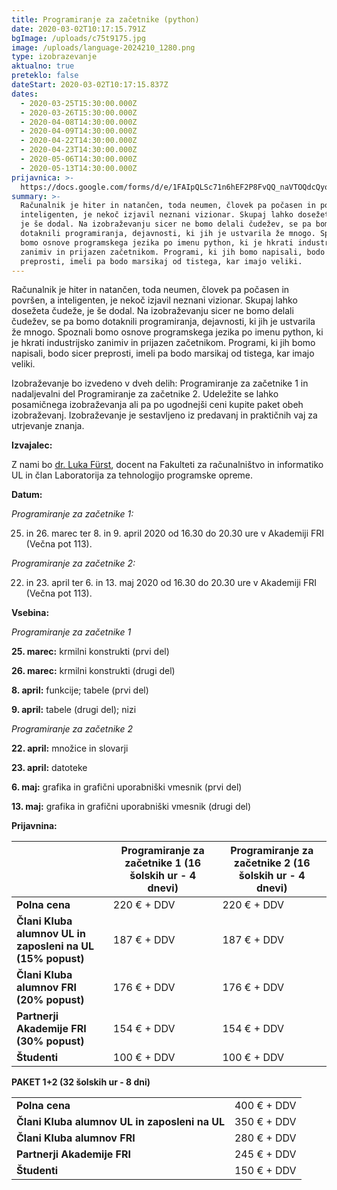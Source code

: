 ```yaml
---
title: Programiranje za začetnike (python)
date: 2020-03-02T10:17:15.791Z
bgImage: /uploads/c75t9175.jpg
image: /uploads/language-2024210_1280.png
type: izobrazevanje
aktualno: true
preteklo: false
dateStart: 2020-03-02T10:17:15.837Z
dates:
  - 2020-03-25T15:30:00.000Z
  - 2020-03-26T15:30:00.000Z
  - 2020-04-08T14:30:00.000Z
  - 2020-04-09T14:30:00.000Z
  - 2020-04-22T14:30:00.000Z
  - 2020-04-23T14:30:00.000Z
  - 2020-05-06T14:30:00.000Z
  - 2020-05-13T14:30:00.000Z
prijavnica: >-
  https://docs.google.com/forms/d/e/1FAIpQLSc71n6hEF2P8FvQQ_naVTOQdcQyoHaCsvC1Ddik68Q_2-3mdg/viewform?usp=sf_link
summary: >-
  Računalnik je hiter in natančen, toda neumen, človek pa počasen in površen, a
  inteligenten, je nekoč izjavil neznani vizionar. Skupaj lahko dosežeta čudeže,
  je še dodal. Na izobraževanju sicer ne bomo delali čudežev, se pa bomo
  dotaknili programiranja, dejavnosti, ki jih je ustvarila že mnogo. Spoznali
  bomo osnove programskega jezika po imenu python, ki je hkrati industrijsko
  zanimiv in prijazen začetnikom. Programi, ki jih bomo napisali, bodo sicer
  preprosti, imeli pa bodo marsikaj od tistega, kar imajo veliki.
---
```

Računalnik je hiter in natančen, toda neumen, človek pa počasen in površen, a inteligenten, je nekoč izjavil neznani vizionar. Skupaj lahko dosežeta čudeže, je še dodal. Na izobraževanju sicer ne bomo delali čudežev, se pa bomo dotaknili programiranja, dejavnosti, ki jih je ustvarila že mnogo. Spoznali bomo osnove programskega jezika po imenu python, ki je hkrati industrijsko zanimiv in prijazen začetnikom. Programi, ki jih bomo napisali, bodo sicer preprosti, imeli pa bodo marsikaj od tistega, kar imajo veliki.

Izobraževanje bo izvedeno v dveh delih: Programiranje za začetnike 1 in nadaljevalni del Programiranje za začetnike 2. Udeležite se lahko posamičnega izobraževanja ali pa po ugodnejši ceni kupite paket obeh izobraževanj. Izobraževanje je sestavljeno iz predavanj in praktičnih vaj za utrjevanje znanja. 

**Izvajalec:**

Z nami bo [dr. Luka Fürst](https://akademijafri.si/izvajalci/luka-f%C3%BCrst/), docent na Fakulteti za računalništvo in informatiko UL in član Laboratorija za tehnologijo programske opreme.

**Datum:**

*Programiranje za začetnike 1:* 

25. in 26. marec ter 8. in 9. april 2020 od 16.30 do 20.30 ure v Akademiji FRI (Večna pot 113).

*Programiranje za začetnike 2:* 

22. in 23. april ter 6. in 13. maj 2020 od 16.30 do 20.30 ure v Akademiji FRI (Večna pot 113).

**Vsebina:**

*Programiranje za začetnike 1*

**25. marec:** krmilni konstrukti (prvi del)

**26. marec:** krmilni konstrukti (drugi del)

**8. april:** funkcije; tabele (prvi del)

**9. april:** tabele (drugi del); nizi

*Programiranje za začetnike 2*

**22. april:** množice in slovarji

**23. april:** datoteke

**6. maj:** grafika in grafični uporabniški vmesnik (prvi del)

**13. maj:** grafika in grafični uporabniški vmesnik (drugi del)

**Prijavnina:**

|                                                            | **Programiranje za začetnike 1** (16 šolskih ur - 4 dnevi) | **Programiranje za začetnike 2** (16 šolskih ur - 4 dnevi) |
| ---------------------------------------------------------- | ---------------------------------------------------------- | ---------------------------------------------------------- |
| **Polna cena**                                             | 220 € + DDV                                                | 220 € + DDV                                                |
| **Člani Kluba alumnov UL in zaposleni na UL (15% popust)** | 187 € + DDV                                                | 187 € + DDV                                                |
| **Člani Kluba alumnov FRI (20% popust)**                   | 176 € + DDV                                                | 176 € + DDV                                                |
| **Partnerji Akademije FRI (30% popust)**                   | 154 € + DDV                                                | 154 € + DDV                                                |
| **Študenti**                                               | 100 € + DDV                                                | 100 € + DDV                                                |

**PAKET 1+2 (32 šolskih ur - 8 dni)**

|                                               |             |
| --------------------------------------------- | ----------- |
| **Polna cena**                                | 400 € + DDV |
| **Člani Kluba alumnov UL in zaposleni na UL** | 350 € + DDV |
| **Člani Kluba alumnov FRI**                   | 280 € + DDV |
| **Partnerji Akademije FRI**                   | 245 € + DDV |
| **Študenti**                                  | 150 € + DDV |
